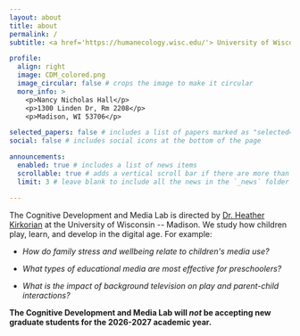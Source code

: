 ```yaml
---
layout: about
title: about
permalink: /
subtitle: <a href='https://humanecology.wisc.edu/'> University of Wisconsin -- Madison School of Human Ecology </a> 

profile:
  align: right
  image: CDM_colored.png
  image_circular: false # crops the image to make it circular
  more_info: >
    <p>Nancy Nicholas Hall</p>
    <p>1300 Linden Dr, Rm 2208</p>
    <p>Madison, WI 53706</p>

selected_papers: false # includes a list of papers marked as "selected={true}"
social: false # includes social icons at the bottom of the page

announcements:
  enabled: true # includes a list of news items
  scrollable: true # adds a vertical scroll bar if there are more than 3 news items
  limit: 3 # leave blank to include all the news in the `_news` folder

---
```


The Cognitive Development and Media Lab is directed by [Dr. Heather Kirkorian](https://humanecology.wisc.edu/staff/kirkorian-heather/) at the University of Wisconsin -- Madison. We study how children play, learn, and develop in the digital age. For example: 

- _How do family stress and wellbeing relate to children's media use?_

- _What types of educational media are most effective for preschoolers?_

- _What is the impact of background television on play and parent-child interactions?_ 

__The Cognitive Development and Media Lab will _not_ be accepting new graduate students for the 2026-2027 academic year.__

